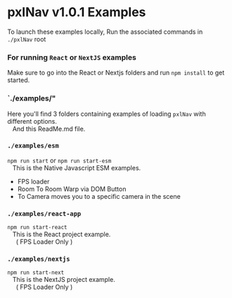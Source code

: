 # pxlNav v1.0.1 Examples

To launch these examples locally,
Run the associated commands in `./pxlNav` root

### For running `React` or `NextJS` examples
Make sure to go into the React or Nextjs folders and run `npm install` to get started.




### `./examples/"
Here you'll find 3 folders containing examples of loading `pxlNav` with different options.
<br/>&nbsp;&nbsp; And this ReadMe.md file.


### `./examples/esm`
`npm run start` or `npm run start-esm`
<br/>&nbsp;&nbsp; This is the Native Javascript ESM examples.
 - FPS loader
 - Room To Room Warp via DOM Button
 - To Camera moves you to a specific camera in the scene


### `./examples/react-app`
`npm run start-react`
<br/>&nbsp;&nbsp; This is the React project example.
<br/>&nbsp;&nbsp;&nbsp;&nbsp; ( FPS Loader Only )


### `./examples/nextjs`
`npm run start-next`
<br/>&nbsp;&nbsp; This is the NextJS project example.
<br/>&nbsp;&nbsp;&nbsp;&nbsp; ( FPS Loader Only )
